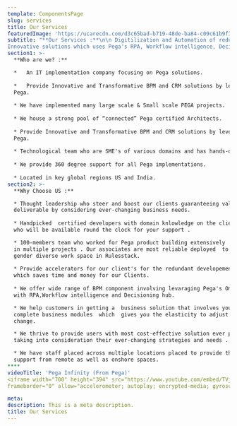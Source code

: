 ```yaml
---
template: ComponentsPage
slug: services
title: Our Services
featuredImage: 'https://ucarecdn.com/d3c65bad-b719-48de-ba84-c09c61b9f3b8/'
subtitle: "**Our Services :**\n\n Digitilization and Automation of redundant tasks \r\n\n 
Innovative solutions which uses Pega's RPA, Workflow intelligence, Decisioning & Omni Channel Delivery"
section1: >-
  **Who are we? :**

  *   An IT implementation company focusing on Pega solutions.
  
  *   Provide Innovative and Transformative BPM and CRM solutions by leveraging
  Pega.
  
  * We have implemented many large scale & Small scale PEGA projects.
   
  * We house a strong pool of “connected” Pega certified Architects.
  
  * Provide Innovative and Transformative BPM and CRM solutions by leveraging
  Pega.
  
  * Technological team who are SME's of various domains and has hands-on on various Pega Frameworks.
  
  * We provide 360 degree support for all Pega implementations.
  
  * Located in key global regions US and India.
section2: >-
  **Why Choose US :**

  * Thought leadership who steer and boost our clients guaranteeing value
  deliverable by considering ever-changing business needs.
  
  * Handpicked  certified developers with domain knlowledge on the client business 
  who will be available round the clock for your support . 

  * 100-members team who worked for Pega product building extensively
  in multiple projects . Our associates are most reliable deployed  to provide a
  gender diverse work space in Rulesstack.
  
  * Provide accelerators for our client's for the redundant developement of common funcitonality
  which saves time and money for our Clients.
  
  * We offer wide range of BPM component involving levaraging Pega's Omni channel development
  with RPA,Workflow intelligence and Decisioning hub.

  * We help customers in getting a  business solution that involves your
  complete business modules  which  gives you the elasticity to adjust  and
  change.

  * We thrive to provide users with most cost-effective solution ever possible
  taking into consideration their ever-changing strategies and needs .

  * We have staff placed across multiple locations placed to provide their
  support from remote as well as onshore spaces.
****
videoTitle: 'Pega Infinity (From Pega)'
<iframe width="700" height="394" src="https://www.youtube.com/embed/TVjYYlQu8Ns" 
frameborder="0" allow="accelerometer; autoplay; encrypted-media; gyroscope; picture-in-picture" allowfullscreen></iframe>

meta:
description: This is a meta description.
title: Our Services
---
```






